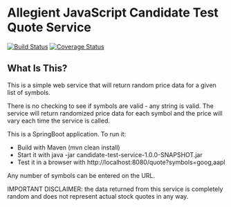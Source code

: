 # Allegient JavaScript Candidate Test Quote Service
[![Build Status](https://travis-ci.org/allegient-labs/candidate-test-service.svg?branch=master)](https://travis-ci.org/allegient-labs/candidate-test-service)
[![Coverage Status](https://coveralls.io/repos/github/allegient-labs/candidate-test-service/badge.svg?branch=master)](https://coveralls.io/github/allegient-labs/candidate-test-service?branch=master)

## What Is This?
This is a simple web service that will return random price data for a given list of symbols.

There is no checking to see if symbols are valid - any string is valid.  The service will return randomized price data for each symbol and the price will vary each time the service is called.

This is a SpringBoot application.  To run it:

- Build with Maven (mvn clean install)
- Start it with java -jar candidate-test-service-1.0.0-SNAPSHOT.jar
- Test it in a browser with http://localhost:8080/quote?symbols=goog,aapl
  
Any number of symbols can be entered on the URL.

IMPORTANT DISCLAIMER: the data returned from this service is completely random and does not represent actual
stock quotes in any way.
